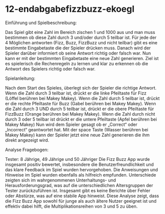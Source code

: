 # 12-endabgabefizzbuzz-ekoegl

Einführung und Spielbeschreibung:

Das Spiel gibt eine Zahl im Bereich zischen 1 und 1000 aus und man muss bestimmen ob diese Zahl durch 3 und/oder durch 5 teilbar ist. 
Für jede der 4 Möglichen antworten (Fizz, Buzz, FizzBuzz und nicht teilbar) gibt es eine bestimmte Eingabetaste die der Spieler drücken muss. 
Danach wird der Spieler darüber informiert ob seine Antwort richtig oder falsch war. 
Nun kann er mit der bestimmten Eingabetaste eine neue Zahl generieren. 
Ziel ist es spielerisch die Rechenregeln zu lernen und klar zu erkennen ob die  Antwort des Spielers richtig oder falsch war.


Spielanleitung:

Nach dem Start des Spieles, überlegt sich der Spieler die richtige Antwort. Wenn die Zahl durch 3 teilbar ist, drückt er die linke Pfeiltaste für Fizz (Löffel berühren bei Makey Makey).
Wenn die Zahl durch 5 teilbar ist, drückt er die rechte Pfeiltaste für Buzz (Gabel berühren bei Makey Makey).
Wenn die Zahl durch 3 UND durch 5 teilbar ist, drückt er die obere Pfeiltaste für FizzBuzz (Orange berühren bei Makey Makey).
Wenn die Zahl durch nicht durch 3 oder 5 teilbar ist drückt er die untere Pfeiltaste (Apfel berühren bei Makey Makey)
Nun wird dem Spieler gesagt ob er „Correct“ oder „Incorrect“ geantwortet hat.
Mit der space Taste (Wasser berühren bei Makey Makey) kann der Spieler jetzt eine neue Zahl generieren die ihm direkt angezeigt wird.  

Analyse Fragebogen:

Tester: 8 Jährige, 49 Jährige und 50 Jähriger
Die Fizz Buzz App wurde insgesamt positiv bewertet, insbesondere die Benutzerfreundlichkeit und das klare Feedback im Spiel wurden hervorgehoben. Die Anweisungen und Hinweise im Spiel wurden ebenfalls als hilfreich empfunden. Unterschiede zeigten sich im wahrgenommenen Unterhaltungs- und Herausforderungsgrad, was auf die unterschiedlichen Altersgruppen der Tester zurückzuführen ist. Insgesamt gibt es keine Berichte über Fehler oder Abstürze, was auf eine stabile App hinweist.
Diese Analyse zeigt, dass die Fizz Buzz App sowohl für junge als auch ältere Nutzer geeignet ist und effektiv dabei hilft, die Multiplikationsreihen von 3 und 5 zu üben.
